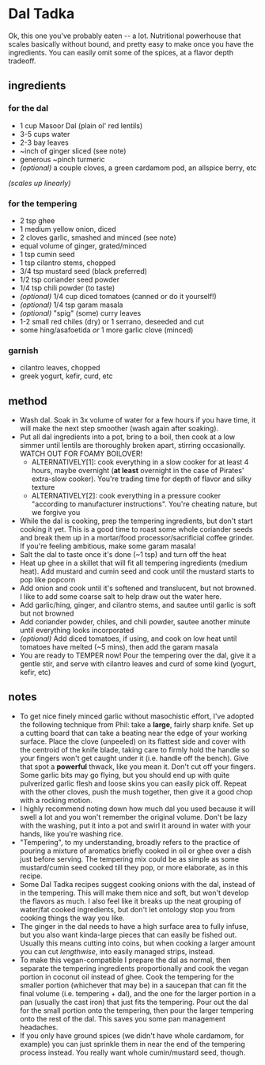 # Dal Tadka

Ok, this one you've probably eaten -- a lot. Nutritional powerhouse that scales basically without bound, and pretty easy to make once you have the ingredients. You can easily omit some of the spices, at a flavor depth tradeoff.

## ingredients
### for the dal
- 1 cup Masoor Dal (plain ol' red lentils)
- 3-5 cups water
- 2-3 bay leaves
- ~inch of ginger sliced (see note)
- generous ~pinch turmeric
- _(optional)_ a couple cloves, a green cardamom pod, an allspice berry, etc

_(scales up linearly)_

### for the tempering
- 2 tsp ghee
- 1 medium yellow onion, diced
- 2 cloves garlic, smashed and minced (see note)
- equal volume of ginger, grated/minced
- 1 tsp cumin seed
- 1 tsp cilantro stems, chopped
- 3/4 tsp mustard seed (black preferred)
- 1/2 tsp coriander seed powder
- 1/4 tsp chili powder (to taste)
- _(optional)_ 1/4 cup diced tomatoes (canned or do it yourself!)
- _(optional)_ 1/4 tsp garam masala
- _(optional)_ "spig" (some) curry leaves
- 1-2 small red chiles (dry) or 1 serrano, deseeded and cut
- some hing/asafoetida _or_ 1 more garlic clove (minced)

### garnish
- cilantro leaves, chopped
- greek yogurt, kefir, curd, etc

## method
- Wash dal. Soak in 3x volume of water for a few hours if you have time, it will make the next step smoother (wash again after soaking).
- Put all dal ingredients into a pot, bring to a boil, then cook at a low simmer until lentils are thoroughly broken apart, stirring occasionally. WATCH OUT FOR FOAMY BOILOVER!
  - ALTERNATIVELY[1]: cook everything in a slow cooker for at least 4 hours, maybe overnight (**at least** overnight in the case of Pirates' extra-slow cooker). You're trading time for depth of flavor and silky texture
  - ALTERNATIVELY[2]: cook everything in a pressure cooker "according to manufacturer instructions". You're cheating nature, but we forgive you
- While the dal is cooking, prep the tempering ingredients, but don't start cooking it yet. This is a good time to roast some whole coriander seeds and break them up in a mortar/food processor/sacrificial coffee grinder. If you're feeling ambitious, make some garam masala!
- Salt the dal to taste once it's done (~1 tsp) and turn off the heat
- Heat up ghee in a skillet that will fit all tempering ingredients (medium heat). Add mustard and cumin seed and cook until the mustard starts to pop like popcorn
- Add onion and cook until it's softened and translucent, but not browned. I like to add some coarse salt to help draw out the water here.
- Add garlic/hing, ginger, and cilantro stems, and sautee until garlic is soft but not browned
- Add coriander powder, chiles, and chili powder, sautee another minute until everything looks incorporated
- _(optional)_ Add diced tomatoes, if using, and cook on low heat until tomatoes have melted (~5 mins), then add the garam masala
- You are ready to TEMPER now! Pour the tempering over the dal, give it a gentle stir, and serve with cilantro leaves and curd of some kind (yogurt, kefir, etc)

## notes
- To get nice finely minced garlic without masochistic effort, I've adopted the following technique from Phil: take a **large**, fairly sharp knife. Set up a cutting board that can take a beating near the edge of your working surface. Place the clove (unpeeled) on its flattest side and cover with the centroid of the knife blade, taking care to firmly hold the handle so your fingers won't get caught under it (i.e. handle off the bench). Give that spot a **powerful** thwack, like you mean it. Don't cut off your fingers. Some garlic bits may go flying, but you should end up with quite pulverized garlic flesh and loose skins you can easily pick off. Repeat with the other cloves, push the mush together, then give it a good chop with a rocking motion.
-  I highly recommend noting down how much dal you used because it will swell a lot and you won't remember the original volume. Don't be lazy with the washing, put it into a pot and swirl it around in water with your hands, like you're washing rice.
- "Tempering", to my understanding, broadly refers to the practice of pouring a mixture of aromatics briefly cooked in oil or ghee over a dish just before serving. The tempering mix could be as simple as some mustard/cumin seed cooked till they pop, or more elaborate, as in this recipe.
- Some Dal Tadka recipes suggest cooking onions with the dal, instead of in the tempering. This will make them nice and soft, but won't develop the flavors as much. I also feel like it breaks up the neat grouping of water/fat cooked ingredients, but don't let ontology stop you from cooking things the way you like.
- The ginger in the dal needs to have a high surface area to fully infuse, but you also want kinda-large pieces that can easily be fished out. Usually this means cutting into coins, but when cooking a larger amount you can cut *lengthwise*, into easily managed strips, instead.
- To make this vegan-compatible I prepare the dal as normal, then separate the tempering ingredients proportionally and cook the vegan portion in coconut oil instead of ghee. Cook the tempering for the smaller portion (whichever that may be) in a saucepan that can fit the final volume (i.e. tempering + dal), and the one for the larger portion in a pan (usually the cast iron) that just fits the tempering. Pour out the dal for the small portion onto the tempering, then pour the larger tempering onto the rest of the dal. This saves you some pan management headaches.
- If you only have ground spices (we didn't have whole cardamom, for example) you can just sprinkle them in near the end of the tempering process instead. You really want whole cumin/mustard seed, though.
